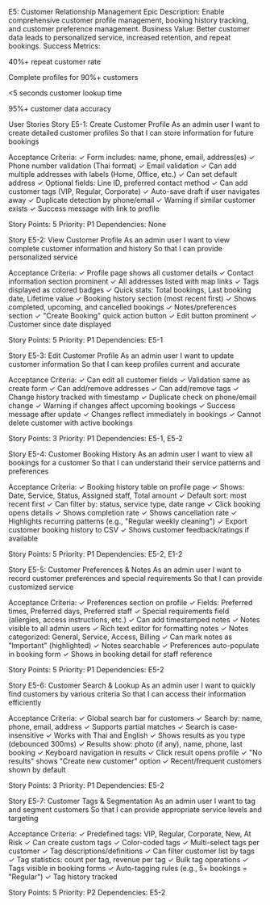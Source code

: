 E5: Customer Relationship Management
Epic Description: Enable comprehensive customer profile management, booking history tracking, and customer preference management.
Business Value: Better customer data leads to personalized service, increased retention, and repeat bookings.
Success Metrics:

40%+ repeat customer rate

Complete profiles for 90%+ customers

<5 seconds customer lookup time

95%+ customer data accuracy

User Stories
Story E5-1: Create Customer Profile
As an admin user
I want to create detailed customer profiles
So that I can store information for future bookings

Acceptance Criteria:
✓ Form includes: name, phone, email, address(es)
✓ Phone number validation (Thai format)
✓ Email validation
✓ Can add multiple addresses with labels (Home, Office, etc.)
✓ Can set default address
✓ Optional fields: Line ID, preferred contact method
✓ Can add customer tags (VIP, Regular, Corporate)
✓ Auto-save draft if user navigates away
✓ Duplicate detection by phone/email
✓ Warning if similar customer exists
✓ Success message with link to profile

Story Points: 5
Priority: P1
Dependencies: None

Story E5-2: View Customer Profile
As an admin user
I want to view complete customer information and history
So that I can provide personalized service

Acceptance Criteria:
✓ Profile page shows all customer details
✓ Contact information section prominent
✓ All addresses listed with map links
✓ Tags displayed as colored badges
✓ Quick stats: Total bookings, Last booking date, Lifetime value
✓ Booking history section (most recent first)
✓ Shows completed, upcoming, and cancelled bookings
✓ Notes/preferences section
✓ "Create Booking" quick action button
✓ Edit button prominent
✓ Customer since date displayed

Story Points: 5
Priority: P1
Dependencies: E5-1

Story E5-3: Edit Customer Profile
As an admin user
I want to update customer information
So that I can keep profiles current and accurate

Acceptance Criteria:
✓ Can edit all customer fields
✓ Validation same as create form
✓ Can add/remove addresses
✓ Can add/remove tags
✓ Change history tracked with timestamp
✓ Duplicate check on phone/email change
✓ Warning if changes affect upcoming bookings
✓ Success message after update
✓ Changes reflect immediately in bookings
✓ Cannot delete customer with active bookings

Story Points: 3
Priority: P1
Dependencies: E5-1, E5-2

Story E5-4: Customer Booking History
As an admin user
I want to view all bookings for a customer
So that I can understand their service patterns and preferences

Acceptance Criteria:
✓ Booking history table on profile page
✓ Shows: Date, Service, Status, Assigned staff, Total amount
✓ Default sort: most recent first
✓ Can filter by: status, service type, date range
✓ Click booking opens details
✓ Shows completion rate
✓ Shows cancellation rate
✓ Highlights recurring patterns (e.g., "Regular weekly cleaning")
✓ Export customer booking history to CSV
✓ Shows customer feedback/ratings if available

Story Points: 5
Priority: P1
Dependencies: E5-2, E1-2

Story E5-5: Customer Preferences & Notes
As an admin user
I want to record customer preferences and special requirements
So that I can provide customized service

Acceptance Criteria:
✓ Preferences section on profile
✓ Fields: Preferred times, Preferred days, Preferred staff
✓ Special requirements field (allergies, access instructions, etc.)
✓ Can add timestamped notes
✓ Notes visible to all admin users
✓ Rich text editor for formatting notes
✓ Notes categorized: General, Service, Access, Billing
✓ Can mark notes as "Important" (highlighted)
✓ Notes searchable
✓ Preferences auto-populate in booking form
✓ Shows in booking detail for staff reference

Story Points: 5
Priority: P1
Dependencies: E5-2

Story E5-6: Customer Search & Lookup
As an admin user
I want to quickly find customers by various criteria
So that I can access their information efficiently

Acceptance Criteria:
✓ Global search bar for customers
✓ Search by: name, phone, email, address
✓ Supports partial matches
✓ Search is case-insensitive
✓ Works with Thai and English
✓ Shows results as you type (debounced 300ms)
✓ Results show: photo (if any), name, phone, last booking
✓ Keyboard navigation in results
✓ Click result opens profile
✓ "No results" shows "Create new customer" option
✓ Recent/frequent customers shown by default

Story Points: 3
Priority: P1
Dependencies: E5-2

Story E5-7: Customer Tags & Segmentation
As an admin user
I want to tag and segment customers
So that I can provide appropriate service levels and targeting

Acceptance Criteria:
✓ Predefined tags: VIP, Regular, Corporate, New, At Risk
✓ Can create custom tags
✓ Color-coded tags
✓ Multi-select tags per customer
✓ Tag descriptions/definitions
✓ Can filter customer list by tags
✓ Tag statistics: count per tag, revenue per tag
✓ Bulk tag operations
✓ Tags visible in booking forms
✓ Auto-tagging rules (e.g., 5+ bookings = "Regular")
✓ Tag history tracked

Story Points: 5
Priority: P2
Dependencies: E5-2